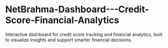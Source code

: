 # NetBrahma-Dashboard---Credit-Score-Financial-Analytics
Interactive dashboard for credit score tracking and financial analytics, built to visualize insights and support smarter financial decisions.
